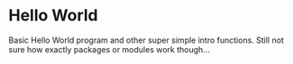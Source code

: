 # Hello World
Basic Hello World program and other super simple intro functions. 
Still not sure how exactly packages or modules work though...